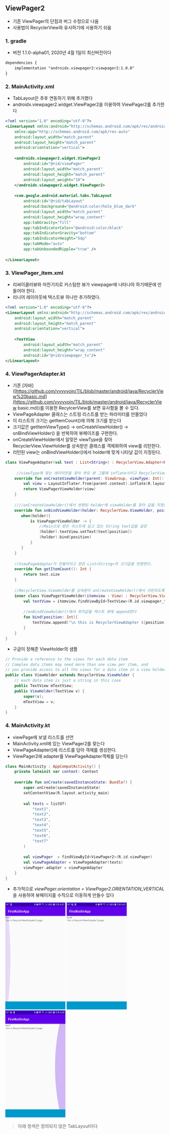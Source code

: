 ## ViewPager2
- 기존 ViewPager의 단점과 버그 수정으로 나옴
- 사용법이 RecyclerView와 유사하기에 사용하기 쉬움

### 1. gradle
- 버전 1.1.0-alpha01, 2020년 4월 1일이 최신버전이다

```xml
dependencies {
    implementation "androidx.viewpager2:viewpager2:1.0.0"
}
```

### 2. MainActivity.xml
- TabLayout은 추후 연동하기 위해 추가했다
- androidx.viewpager2.widget.ViewPager2을 이용하여 ViewPager2를 추가한다
```xml
<?xml version="1.0" encoding="utf-8"?>
<LinearLayout xmlns:android="http://schemas.android.com/apk/res/android"
    xmlns:app="http://schemas.android.com/apk/res-auto"
    android:layout_width="match_parent"
    android:layout_height="match_parent"
    android:orientation="vertical">

    <androidx.viewpager2.widget.ViewPager2
        android:id="@+id/viewPager"
        android:layout_width="match_parent"
        android:layout_height="match_parent"
        android:layout_weight="10">
    </androidx.viewpager2.widget.ViewPager2>

    <com.google.android.material.tabs.TabLayout
        android:id="@+id/tabLayout"
        android:background="@android:color/holo_blue_dark"
        android:layout_width="match_parent"
        android:layout_height="wrap_content"
        app:tabGravity="fill"
        app:tabIndicatorColor="@android:color/black"
        app:tabIndicatorGravity="bottom"
        app:tabIndicatorHeight="5dp"
        app:tabMode="auto"
        app:tabUnboundedRipple="true" />

</LinearLayout>
```
### 3. VIewPager_item.xml
- 리싸이클러뷰와 마찬기지로 커스텀한 뷰가 viewpager에 나타나야 하기때문에 만들어야 한다.
- 리니어 레이아웃에 텍스트뷰 하나만 추가하였다.
```xml
<?xml version="1.0" encoding="utf-8"?>
<LinearLayout xmlns:android="http://schemas.android.com/apk/res/android"
    android:layout_width="match_parent"
    android:layout_height="match_parent"
    android:orientation="vertical">

    <TextView
        android:layout_width="match_parent"
        android:layout_height="wrap_content"
        android:id="@+id/viewpager_tv"/>
</LinearLayout>

```

### 4. ViewPagerAdapter.kt

- 기존 [자바]([https://github.com/vvvvvoin/TIL/blob/master/android/java/RecyclerView%20basic.md](https://github.com/vvvvvoin/TIL/blob/master/android/java/RecyclerView basic.md))를 이용한 RecylcerView를 보면 유사함을 볼 수 있다.
- ViewPageAdapter 클래스는 스트링 리스트를 받는 파라미터를 만들었다
- 이 리스트의 크기는 getItemCount()에 의해 크기를 받는다
- 크기값은 getItemViewType() -> onCreateViewHolder() -> onBindViewHolder() 을 반복하여 뷰페이즈를 구현한다.
- onCreateViewHolder에서 알맞은 viewType을 찾아 RecyclerView.ViewHolder를 상속받은 클래스를 객체화하여 view를 리턴한다.
- 리턴된 view는 onBindViewHolder()에서 holder에 맞게 나타날 값이 지정된다.

```kotlin
class ViewPageAdapter(val text : List<String>) : RecyclerView.Adapter<RecyclerView.ViewHolder>() {
    
	 //viewType에 맞는 레이아웃을 찾아 부모 뷰 그룹에 inflate시키고 RecyclerView.ViewHolder를 상속받은 객체로 반환한다
    override fun onCreateViewHolder(parent: ViewGroup, viewType: Int): RecyclerView.ViewHolder {
        val view = LayoutInflater.from(parent.context).inflate(R.layout.viewpager_item, parent, false)
        return ViewPagerViewHolder(view)
    }
    
    ////onCreateViewHolder()에서 반환된 holder에 viewHolder를 찾아 값을 지정한다
    override fun onBindViewHolder(holder: RecyclerView.ViewHolder, position: Int) {
       when(holder){
           is ViewPagerViewHolder -> {
               //Main으로 받은 리스트에 담고 있는 String text값을 설정
               (holder).textView.setText(text[position])
               (holder).bind(position)
           }
       }
    }
	
    //ViewPageAdapter가 만들어지고 받은 List<String>의 크기값을 반환한다.
    override fun getItemCount(): Int {
        return text.size
    }
	
    //RecyclerView.ViewHolder를 상속받아 onCreateViewHolder()에서 리턴되도록 해준다
    inner class ViewPagerViewHolder(itemview : View) : RecyclerView.ViewHolder(itemview){
        val textView = itemview.findViewById<TextView>(R.id.viewpager_tv)
		
        //onBindViewHolder()에서 위치값을 텍스트 뷰에 append한다
        fun bind(position: Int){
            textView.append("\n this is RecyclerViewAdapter ${position} page")
        }
    }
}
```
- 구글이 정해준 ViewHolder의 샘플
```java
// Provide a reference to the views for each data item
// Complex data items may need more than one view per item, and
// you provide access to all the views for a data item in a view holder
public class ViewHolder extends RecyclerView.ViewHolder {
    // each data item is just a string in this case
    public TextView mTextView;
    public ViewHolder(TextView v) {
        super(v);
        mTextView = v;
    }
}
```

### 4. MainActivity.kt

- viewPage에 보낼 리스트를 선언
- MainActivity.xml에 있는 ViewPager2를 찾는다
- ViewPageAdapter()에 리스트를 담아 객체를 생성한다.
- ViewPager2에 adapter를 ViewPageAdapter객체를 담는다

```kotlin
class MainActivity : AppCompatActivity() {
    private lateinit var context: Context

    override fun onCreate(savedInstanceState: Bundle?) {
        super.onCreate(savedInstanceState)
        setContentView(R.layout.activity_main)

        val texts = listOf(
            "text1",
            "text2",
            "text3",
            "text4",
            "text5",
            "text6",
            "text7"
        )

        val viewPager  = findViewById<ViewPager2>(R.id.viewPager)
        val viewPageAdapter = ViewPageAdapter(texts)
        viewPager.adapter = viewPageAdapter
    }
}
```
- 추가적으로 *viewPager.orientation = ViewPager2.ORIENTATION_VERTICAL*을 사용하여 뷰페이지를 수직으로 이동하게 만들수 있다


<img src="image/viewPager1.JPG" alt="viewPager1" style="zoom:33%;" />
<img src="image/viewPager2.JPG" alt="viewPager1" style="zoom:33%;" />
<img src="image/viewPager3.JPG" alt="viewPager1" style="zoom:33%;" />

> 아래 청색은 정의되지 않은 TabLayout이다